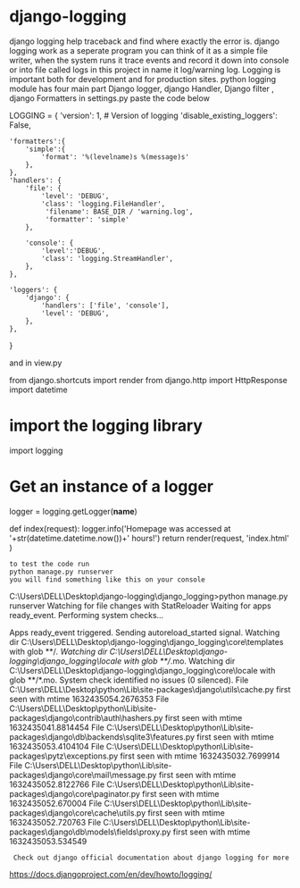 # django-logging
django logging help traceback and find where exactly the error is.
django logging work as a seperate program you can think of it as a simple file writer, when the system runs it trace events and record it down into console or into file called logs in this project in name it log/warning log.
Logging is important both for development and for production sites.  python logging module has four main part
Django logger, django Handler, Django filter , django Formatters
in settings.py paste the code below


LOGGING = {
    'version': 1,
    # Version of logging
    'disable_existing_loggers': False,
 
    'formatters':{
        'simple':{
            'format': '%(levelname)s %(message)s'
        },
    },
    'handlers': {
        'file': {
            'level': 'DEBUG',
            'class': 'logging.FileHandler',
             'filename': BASE_DIR / 'warning.log',
             'formatter': 'simple'
        },
 
        'console': {
            'level':'DEBUG',
            'class': 'logging.StreamHandler',
        },
    },
 
    'loggers': {
        'django': {
            'handlers': ['file', 'console'],
            'level': 'DEBUG',
        },
    },
}

and in view.py 

from django.shortcuts import render
from django.http import HttpResponse
import datetime

# import the logging library
import logging

# Get an instance of a logger
logger = logging.getLogger(__name__)

def index(request):
    logger.info('Homepage was accessed at '+str(datetime.datetime.now())+' hours!')
    return render(request, 'index.html' )
     
    to test the code run
    python manage.py runserver 
    you will find something like this on your console
    
    
C:\Users\DELL\Desktop\django-logging\django_logging>python manage.py runserver
Watching for file changes with StatReloader
Waiting for apps ready_event.
Performing system checks...

Apps ready_event triggered. Sending autoreload_started signal.
Watching dir C:\Users\DELL\Desktop\django-logging\django_logging\core\templates with glob **/*.
Watching dir C:\Users\DELL\Desktop\django-logging\django_logging\locale with glob **/*.mo.
Watching dir C:\Users\DELL\Desktop\django-logging\django_logging\core\locale with glob **/*.mo.
System check identified no issues (0 silenced).
File C:\Users\DELL\Desktop\python\Lib\site-packages\django\utils\cache.py first seen with mtime 1632435054.2676353
File C:\Users\DELL\Desktop\python\Lib\site-packages\django\contrib\auth\hashers.py first seen with mtime 1632435041.8814454
File C:\Users\DELL\Desktop\python\Lib\site-packages\django\db\backends\sqlite3\features.py first seen with mtime 1632435053.4104104
File C:\Users\DELL\Desktop\python\Lib\site-packages\pytz\exceptions.py first seen with mtime 1632435032.7699914
File C:\Users\DELL\Desktop\python\Lib\site-packages\django\core\mail\message.py first seen with mtime 1632435052.8122766
File C:\Users\DELL\Desktop\python\Lib\site-packages\django\core\paginator.py first seen with mtime 1632435052.670004
File C:\Users\DELL\Desktop\python\Lib\site-packages\django\core\cache\utils.py first seen with mtime 1632435052.720763
File C:\Users\DELL\Desktop\python\Lib\site-packages\django\db\models\fields\proxy.py first seen with mtime 1632435053.534549

     Check out django official documentation about django logging for more
https://docs.djangoproject.com/en/dev/howto/logging/
 
